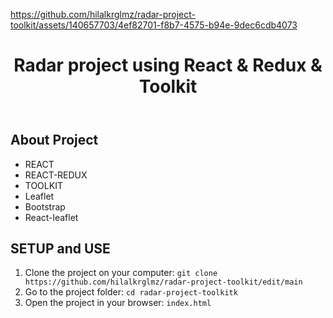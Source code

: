 


https://github.com/hilalkrglmz/radar-project-toolkit/assets/140657703/4ef82701-f8b7-4575-b94e-9dec6cdb4073




<!DOCTYPE html>
<html lang="en">
<head>
    <meta charset="UTF-8">
    <meta name="viewport" content="width=device-width, initial-scale=1.0">
</head>
<body>
    <header>
        <h1> Radar project using React & Redux & Toolkit </h1>
    </header>
    <div class="container">
        <h2>About Project</h2>
            <ul>
                <li>REACT</li>
                <li>REACT-REDUX</li>
                <li>TOOLKIT</li>
                <li>Leaflet</li>
                <li>Bootstrap</li>
                <li>React-leaflet</li>
            </ul>
            <h2>SETUP and USE</h2>
        <ol>
            <li>Clone the project on your computer: <code>git clone https://github.com/hilalkrglmz/radar-project-toolkit/edit/main</code></li>
            <li>Go to the project folder: <code>cd radar-project-toolkitk</code></li>
            <li>Open the project in your browser: <code>index.html</code></li>
        </ol>
    </div>
</body>
</html>

